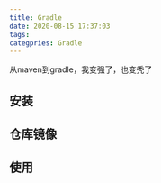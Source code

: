 ```yaml
---
title: Gradle
date: 2020-08-15 17:37:03
tags:
categpries: Gradle
---
```

从maven到gradle，我变强了，也变秃了

<!-- more -->
## 安装



## 仓库镜像




## 使用